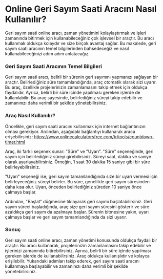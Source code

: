 Online Geri Sayım Saati Aracını Nasıl Kullanılır?
=================================================

Geri sayım saati online aracı, zaman yönetimini kolaylaştırmak ve işleri zamanında bitirmek için kullanabileceğiniz çok işlevsel bir araçtır. Bu aracı kullanmak oldukça kolaydır ve size birçok avantaj sağlar. Bu makalede, geri sayım saati aracının temel bilgilerinden bahsedeceğiz ve nasıl kullanabileceğinizi adım adım anlatacağız.

### Geri Sayım Saati Aracının Temel Bilgileri

Geri sayım saati aracı, belirli bir sürenin geri sayımını yapmanızı sağlayan bir araçtır. Belirlediğiniz süre tamamlandığında, araç otomatik olarak sizi uyarır. Bu araç, özellikle projelerinizin zamanlamasını takip etmek için oldukça faydalıdır. Ayrıca, belirli bir süre içinde yapılması gereken işlerde de kullanılabilir. Bu araç sayesinde, belirlediğiniz süreyi takip edebilir ve zamanınızı daha verimli bir şekilde yönetebilirsiniz.

### Araç Nasıl Kullanılır?

Öncelikle, geri sayım saati aracını kullanmak için internet bağlantınızın olması gerekiyor. Ardından, aşağıdaki bağlantıyı kullanarak araca erişebilirsiniz: <https://www.onlinecalculatorsfree.com/tr/tools/countdown-timer.html>

Araç, iki farklı seçenek sunar: "Süre" ve "Uyarı". "Süre" seçeneğinde, geri sayım için belirlediğiniz süreyi girebilirsiniz. Süreyi saat, dakika ve saniye olarak ayarlayabilirsiniz. Örneğin, 1 saat 30 dakika 15 saniye gibi bir süre belirleyebilirsiniz.

"Uyarı" seçeneği ise, geri sayım tamamlandığında size bir uyarı vermesi için belirleyeceğiniz süreyi belirler. Bu süre, genellikle geri sayım süresinden daha kısa olur. Uyarı, önceden belirlediğiniz süreden 10 saniye önce çalmaya başlar.

Ardından, "Başlat" düğmesine tıklayarak geri sayımı başlatabilirsiniz. Geri sayım süreci başladığında, araç size geri sayım süresini gösterir ve süre azaldıkça geri sayım da azalmaya başlar. Sürenin bitmesine yakın, uyarı çalmaya başlar ve geri sayım tamamlandığında da sizi uyarır.

### Sonuç

Geri sayım saati online aracı, zaman yönetimi konusunda oldukça faydalı bir araçtır. Bu aracı kullanarak, projelerinizin zamanlamasını takip edebilir ve işlerinizi zamanında bitirebilirsiniz. Ayrıca, belirli bir süre içinde yapılması gereken işlerde de kullanabilirsiniz. Araç oldukça kullanışlıdır ve kolayca erişilebilir. Yukarıdaki adımları takip ederek, geri sayım saati aracını kullanmaya başlayabilir ve zamanınızı daha verimli bir şekilde yönetebilirsiniz.